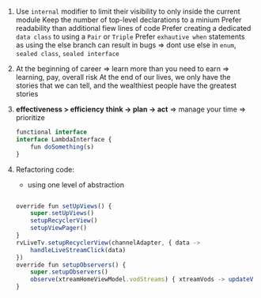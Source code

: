 1. Use `internal` modifier to limit their visibility to only inside the current module
Keep the number of top-level declarations to a minium
Prefer readability than additional fiew lines of code
Prefer creating a dedicated `data class` to using a `Pair` or `Triple`
Prefer `exhautive when` statements as using the else branch can result in bugs
=> dont use else in `enum`, `sealed class`, `sealed interface`
2. At the beginning of career => learn more than you need to earn
=> learning, pay, overall risk
At the end of our lives, we only have the stories that we can tell, and the wealthiest people have
the greatest stories
3. **effectiveness > efficiency**
**think -> plan -> act**
=> manage your time => prioritize
    
    ```jsx
    functional interface
    interface LambdaInterface {
    	fun doSomething(s)
    }
    ```
    
4. Refactoring code:
    - using one level of abstraction
    
    ```jsx
    
    override fun setUpViews() {
    	super.setUpViews()
    	setupRecyclerView()
    	setupViewPager()
    }
    rvLiveTv.setupRecyclerView(channelAdapter, { data ->
    	handleLiveStreamClick(data)
    })
    override fun setupObservers() {
    	super.setupObservers()
    	observe(xtreamHomeViewModel.vodStreams) { xtreamVods -> updateVodStreams(xtreamVods) }
    }
    ```